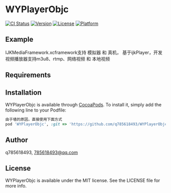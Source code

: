 # WYPlayerObjc

[![CI Status](https://img.shields.io/travis/q785618493/WYPlayerObjc.svg?style=flat)](https://travis-ci.org/q785618493/WYPlayerObjc)
[![Version](https://img.shields.io/cocoapods/v/WYPlayerObjc.svg?style=flat)](https://cocoapods.org/pods/WYPlayerObjc)
[![License](https://img.shields.io/cocoapods/l/WYPlayerObjc.svg?style=flat)](https://cocoapods.org/pods/WYPlayerObjc)
[![Platform](https://img.shields.io/cocoapods/p/WYPlayerObjc.svg?style=flat)](https://cocoapods.org/pods/WYPlayerObjc)

## Example

IJKMediaFramework.xcframework支持 模拟器 和 真机，
基于ijkPlayer，开发视频播放器支持m3u8、rtmp、网络视频 和 本地视频

## Requirements

## Installation

WYPlayerObjc is available through [CocoaPods](https://cocoapods.org). To install
it, simply add the following line to your Podfile:

```ruby
由于墙的原因，直接使用下面方式
pod 'WYPlayerObjc', :git => 'https://github.com/q785618493/WYPlayerObjc.git'
```

## Author

q785618493, 785618493@qq.com

## License

WYPlayerObjc is available under the MIT license. See the LICENSE file for more info.
